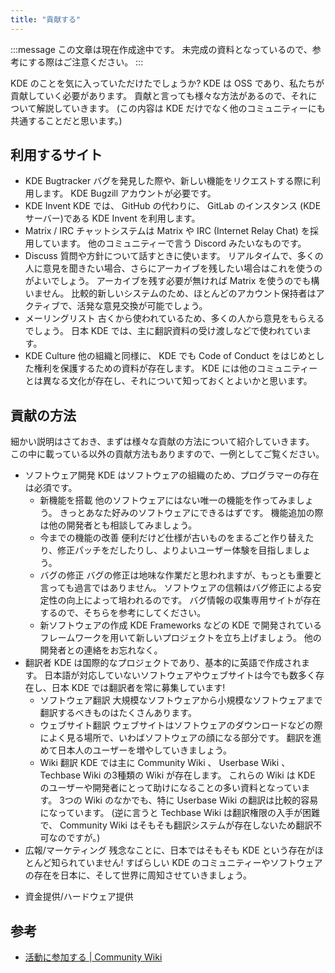 ```yaml
---
title: "貢献する"
---
```

:::message
この文章は現在作成途中です。
未完成の資料となっているので、参考にする際はご注意ください。
:::

KDE のことを気に入っていただけたでしょうか?
KDE は OSS であり、私たちが貢献していく必要があります。
貢献と言っても様々な方法があるので、それについて解説していきます。
(この内容は KDE だけでなく他のコミュニティーにも共通することだと思います。)

## 利用するサイト
- KDE Bugtracker
バグを発見した際や、新しい機能をリクエストする際に利用します。
KDE Bugzill アカウントが必要です。
- KDE Invent
KDE では、 GitHub の代わりに、 GitLab のインスタンス (KDE サーバー)である KDE Invent を利用します。
- Matrix / IRC
チャットシステムは Matrix や IRC (Internet Relay Chat) を採用しています。
他のコミュニティーで言う Discord みたいなものです。
- Discuss
質問や方針について話すときに使います。
リアルタイムで、多くの人に意見を聞きたい場合、さらにアーカイブを残したい場合はこれを使うのがよいでしょう。
アーカイブを残す必要が無ければ Matrix を使うのでも構いません。
比較的新しいシステムのため、ほとんどのアカウント保持者はアクティブで、活発な意見交換が可能でしょう。
- メーリングリスト
古くから使われているため、多くの人から意見をもらえるでしょう。
日本 KDE では、主に翻訳資料の受け渡しなどで使われています。
- KDE Culture
他の組織と同様に、 KDE でも Code of Conduct をはじめとした権利を保護するための資料が存在します。
KDE には他のコミュニティーとは異なる文化が存在し、それについて知っておくとよいかと思います。

## 貢献の方法
細かい説明はさておき、まずは様々な貢献の方法について紹介していきます。
この中に載っている以外の貢献方法もありますので、一例としてご覧ください。

- ソフトウェア開発
KDE はソフトウェアの組織のため、プログラマーの存在は必須です。
  - 新機能を搭載
  他のソフトウェアにはない唯一の機能を作ってみましょう。
  きっとあなた好みのソフトウェアにできるはずです。
  機能追加の際は他の開発者とも相談してみましょう。
  - 今までの機能の改善
  便利だけど仕様が古いものをまるごと作り替えたり、修正パッチをだしたりし、よりよいユーザー体験を目指しましょう。
  - バグの修正
  バグの修正は地味な作業だと思われますが、もっとも重要と言っても過言ではありません。
  ソフトウェアの信頼はバグ修正による安定性の向上によって培われるのです。
  バグ情報の収集専用サイトが存在するので、そちらを参考にしてください。
  - 新ソフトウェアの作成
  KDE Frameworks などの KDE で開発されているフレームワークを用いて新しいプロジェクトを立ち上げましょう。
  他の開発者との連絡をお忘れなく。
- 翻訳者
KDE は国際的なプロジェクトであり、基本的に英語で作成されます。
日本語が対応していないソフトウェアやウェブサイトは今でも数多く存在し、日本 KDE では翻訳者を常に募集しています!
  - ソフトウェア翻訳
  大規模なソフトウェアから小規模なソフトウェアまで翻訳するべきものはたくさんあります。
  - ウェブサイト翻訳
  ウェブサイトはソフトウェアのダウンロードなどの際によく見る場所で、いわばソフトウェアの顔になる部分です。
  翻訳を進めて日本人のユーザーを増やしていきましょう。
  - Wiki 翻訳
  KDE では主に Community Wiki 、 Userbase Wiki 、 Techbase Wiki の3種類の Wiki が存在します。
  これらの Wiki は KDE のユーザーや開発者にとって助けになることの多い資料となっています。
  3つの Wiki のなかでも、特に Userbase Wiki の翻訳は比較的容易になっています。
  (逆に言うと Techbase Wiki は翻訳権限の入手が困難で、 Community Wiki はそもそも翻訳システムが存在しないため翻訳不可なのですが。)
- 広報/マーケティング
残念なことに、日本ではそもそも KDE という存在がほとんど知られていません!
すばらしい KDE のコミュニティーやソフトウェアの存在を日本に、そして世界に周知させていきましょう。
<!-- # 次ここから開始 # -->
- 資金提供/ハードウェア提供

## 参考
- [活動に参加する | Community Wiki](https://community.kde.org/Get_Involved)
